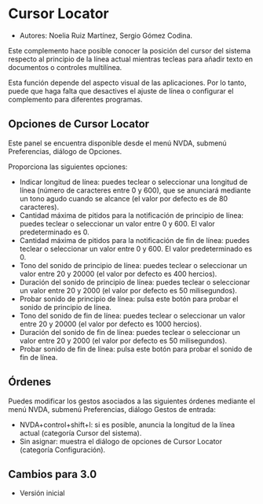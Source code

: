 # Cursor Locator #

* Autores: Noelia Ruiz Martínez, Sergio Gómez Codina.

Este complemento hace posible conocer la posición del cursor del sistema
respecto al principio de la línea actual mientras tecleas para añadir texto
en documentos o controles multilínea.

Esta función depende del aspecto visual de las aplicaciones. Por lo tanto,
puede que haga falta que desactives el ajuste de línea o configurar el
complemento para diferentes programas.

## Opciones de Cursor Locator ##

Este panel se encuentra disponible desde el menú NVDA, submenú Preferencias,
diálogo de Opciones.

Proporciona las siguientes opciones:

* Indicar longitud de línea: puedes teclear o seleccionar una longitud de
  línea (número de caracteres entre 0 y 600), que se anunciará mediante un
  tono agudo cuando se alcance (el valor por defecto es de 80 caracteres).
* Cantidad máxima de pitidos para la notificación de principio de línea:
  puedes teclear o seleccionar un valor entre 0 y 600. El valor
  predeterminado es 0.
* Cantidad máxima de pitidos para la notificación de fin de línea: puedes
  teclear o seleccionar un valor entre 0 y 600. El valor predeterminado es
  0.
* Tono del sonido de principio de línea: puedes teclear o seleccionar un
  valor entre 20 y 20000 (el valor por defecto es 400 hercios).
* Duración del sonido de principio de línea: puedes teclear o seleccionar un
  valor entre 20 y 2000 (el valor por defecto es 50 milisegundos).
* Probar sonido de principio de línea: pulsa este botón para probar el
  sonido de principio de línea.
* Tono del sonido de fin de línea: puedes teclear o seleccionar un valor
  entre 20 y 20000 (el valor por defecto es 1000 hercios).
* Duración del sonido de fin de línea: puedes teclear o seleccionar un valor
  entre 20 y 2000 (el valor por defecto es 50 milisegundos).
* Probar sonido de fin de línea: pulsa este botón para probar el sonido de
  fin de línea.

## Órdenes ##

Puedes modificar los gestos asociados a las siguientes órdenes mediante el
menú NVDA, submenú Preferencias, diálogo Gestos de entrada:

* NVDA+control+shift+l: si es posible, anuncia la longitud de la línea
  actual (categoría Cursor del sistema).
* Sin asignar: muestra el diálogo de opciones de Cursor Locator (categoría
  Configuración).

## Cambios para 3.0 ##


* Versión inicial
